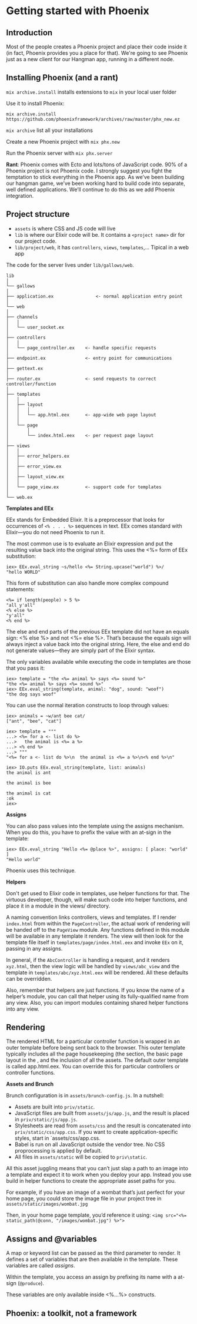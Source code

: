 # Getting started with Phoenix

## Introduction

Most of the people creates a Phoenix project and place their code inside it (in fact, Phoenix provides you a place for that). We're going to see Phoenix just as a new client for our Hangman app, running in a different node.

## Installing Phoenix (and a rant)

`mix archive.install` installs extensions to `mix` in your local user folder

Use it to install Phoenix:

    mix archive.install https://github.com/phoenixframework/archives/raw/master/phx_new.ez

`mix archive` list all your installations

Create a new Phoenix project with `mix phx.new`

Run the Phoenix server with `mix phx.server`

**Rant**: Phoenix comes with Ecto and lots/tons of JavaScript code. 90% of a Phoenix project is not Phoenix code. I strongly suggest you fight the temptation to stick everything in the Phoenix app. As we’ve been building our hangman game, we’ve been working hard to build code into separate, well defined applications. We’ll continue to do this as we add Phoenix integration.

## Project structure

- `assets` is where CSS and JS code will live
- `lib` is where our Elixir code will be. It contains a `<project name>` dir for our project code.
- `lib/project/web`, it has `controllers`, `views`, `templates`,... Tipical in a web app

The code for the server lives under `lib/gallows/web`.

```
lib
│
└── gallows
│
├── application.ex                <- normal application entry point 
│
└── web
│
├── channels
│   │
│   └── user_socket.ex
│
├── controllers
│   │
│   └── page_controller.ex    <- handle specific requests
│
├── endpoint.ex               <- entry point for communications
│
├── gettext.ex
│
├── router.ex                 <- send requests to correct controller/function
│
├── templates
│   │
│   ├── layout
│   │   │
│   │   └── app.html.eex      <- app-wide web page layout
│   │
│   └── page
│       │
│       └── index.html.eex    <- per request page layout
│
├── views
│   │ 
│   ├── error_helpers.ex
│   │
│   ├── error_view.ex
│   │
│   ├── layout_view.ex
│   │
│   └── page_view.ex          <- support code for templates
│
└── web.ex
```

**Templates and EEx**

EEx stands for Embedded Elixir. It is a preprocessor that looks for occurrences of `<% . . . %>` sequences in text. EEx comes standard with Elixir—you do not need Phoenix to run it.

The most common use is to evaluate an Elixir expression and put the resulting value back into the original string. This uses the <%= form of EEx substitution:

```
iex> EEx.eval_string ~s/hello <%= String.upcase("world") %>/
"hello WORLD"
```

This form of substitution can also handle more complex compound statements:

```
<%= if length(people) > 5 %>
"all y'all"
<% else %>
"y'all"
<% end %>
```

The else and end parts of the previous EEx template did not have an equals sign: <% else %> and not <%= else %>. That’s because the equals sign will always inject a value back into the original string. Here, the else and end do not generate values—they are simply part of the Elixir syntax.

The only variables available while executing the code in templates are those that you pass it:

```
iex> template = "the <%= animal %> says <%= sound %>"
"the <%= animal %> says <%= sound %>"
iex> EEx.eval_string(template, animal: "dog", sound: "woof")
"the dog says woof"
```

You can use the normal iteration constructs to loop through values:

```
iex> animals = ~w/ant bee cat/
["ant", "bee", "cat"]

iex> template = """ 
...> <%= for a <- list do %>
...>   the animal is <%= a %>
...> <% end %>
...> """
"<%= for a <- list do %>\n  the animal is <%= a %>\n<% end %>\n"

iex> IO.puts EEx.eval_string(template, list: animals)
the animal is ant

the animal is bee

the animal is cat
:ok
iex>
```

**Assigns**

You can also pass values into the template using the assigns mechanism. When you do this, you have to prefix the value with an at-sign in the template:

```
iex> EEx.eval_string "Hello <%= @place %>", assigns: [ place: "world" ]
"Hello world"
```

Phoenix uses this technique.

**Helpers**

Don't get used to Elixir code in templates, use helper functions for that. The virtuous developer, though, will make such code into helper functions, and place it in a module in the views/ directory.

A naming convention links controllers, views and templates. If I render `index.html` from within the `PageController`, the actual work of rendering will be handed off to the `PageView` module. Any functions defined in this module will be available in any template it renders. The view will then look for the template file itself in `templates/page/index.html.eex` and invoke `EEx` on it, passing in any assigns.

In general, if the `AbcController` is handling a request, and it renders `xyz.html`, then the view logic will be handled by `views/abc_view` and the template in `templates/abc/xyz.html.eex` will be rendered. All these defaults can be overridden.

Also, remember that helpers are just functions. If you know the name of a helper’s module, you can call that helper using its fully-qualified name from any view. Also, you can import modules containing shared helper functions into any view.

## Rendering

The rendered HTML for a particular controller function is wrapped in an outer template before being sent back to the browser. This outer template typically includes all the page housekeeping (the <head> section, the basic page layout in the <body>, and the inclusion of all the assets. The default outer template is called app.html.eex. You can override this for particular controllers or controller functions.

**Assets and Brunch**

Brunch configuration is in `assets/brunch-config.js`. In a nutshell:

- Assets are built into `priv/static`.
- JavaScript files are built from `assets/js/app.js`, and the result is placed in `priv/static/js/app.js`.
- Stylesheets are read from `assets/css` and the result is concatenated into `priv/static/css/app.css`. If you want to create application-specific styles, start in `assets/css/app.css.
- Babel is run on all JavaScript outside the vendor tree. No CSS proprocessing is applied by default.
- All files in `assets/static` will be copied to `priv\static`.

All this asset juggling means that you can’t just slap a path to an image into a template and expect it to work when you deploy your app. Instead you use build in helper functions to create the appropriate asset paths for you.

For example, if you have an image of a wombat that’s just perfect for your home page, you could store the image file in your project tree in `assets/static/images/wombat.jpg`

Then, in your home page template, you’d reference it using: `<img src="<%= static_path(@conn, "/images/wombat.jpg") %>">`

## Assigns and @variables

A map or keyword list can be passed as the third parameter to render. It defines a set of variables that are then available in the template. These variables are called *assigns*.

Within the template, you access an assign by prefixing its name with a at-sign (`@produce`).

These variables are only available inside <%...%> constructs.

## Phoenix: a toolkit, not a framework

